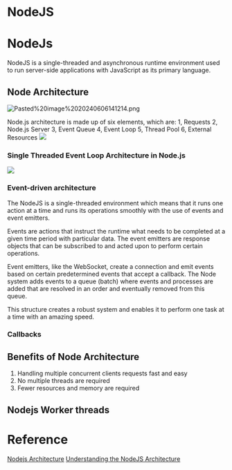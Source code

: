 # NodeJS

# NodeJs

NodeJS is a single-threaded and asynchronous runtime environment used to run server-side applications with JavaScript as its primary language.

## Node Architecture

![Pasted%20image%2020240606141214.png](https://nghongson.github.io/media/Pasted%20image%2020240606141214.png)

Node.js architecture is made up of six elements, which are:
1, Requests
2, Node.js Server
3, Event Queue
4, Event Loop
5, Thread Pool
6, External Resources
![](https://nghongson.github.io/media/Pasted%20image%2020240606141808.png)

### Single Threaded Event Loop Architecture in Node.js

![](https://nghongson.github.io/media/Pasted%20image%2020240606143817.png)

### Event-driven architecture

The NodeJS is a single-threaded environment which means that it runs one action at a time and runs its operations smoothly with the use of events and event emitters.

Events are actions that instruct the runtime what needs to be completed at a given time period with particular data. The event emitters are response objects that can be subscribed to and acted upon to perform certain operations.

Event emitters, like the WebSocket, create a connection and emit events based on certain predetermined events that accept a callback. The Node system adds events to a queue (batch) where events and processes are added that are resolved in an order and eventually removed from this queue.

This structure creates a robust system and enables it to perform one task at a time with an amazing speed.

### Callbacks

## Benefits of Node Architecture

1. Handling multiple concurrent clients requests fast and easy
2. No multiple threads are required
3. Fewer resources and memory are required

## Nodejs Worker threads

# Reference

[Nodejs Architecture](https://radixweb.com/nodejs-architecture)
[Understanding the NodeJS Architecture](https://www.turing.com/kb/understanding-the-nodejs-architecture)
